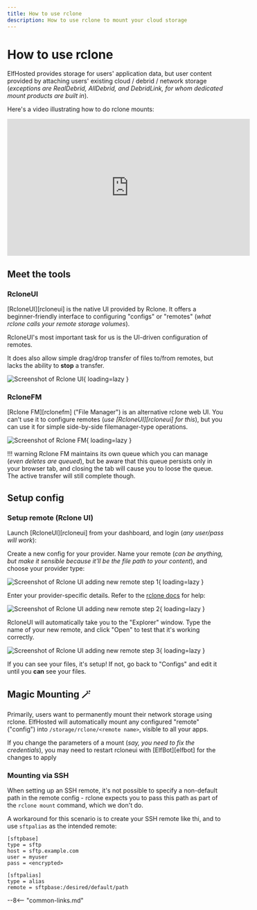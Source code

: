 ```yaml
---
title: How to use rclone
description: How to use rclone to mount your cloud storage
---
```


# How to use rclone

ElfHosted provides storage for users' application data, but user content provided by attaching users' existing cloud / debrid / network storage (*exceptions are RealDebrid, AllDebrid, and DebridLink, for whom dedicated mount products are built in*).

Here's a video illustrating how to do rclone mounts:

<iframe width="560" height="315" src="https://www.youtube.com/embed/wp6z0zTXkOI?si=sD80tgoA21xihOsb" title="YouTube video player" frameborder="0" allow="accelerometer; autoplay; clipboard-write; encrypted-media; gyroscope; picture-in-picture; web-share" referrerpolicy="strict-origin-when-cross-origin" allowfullscreen></iframe>

## Meet the tools

### RcloneUI

[RcloneUI][rcloneui] is the native UI provided by Rclone. It offers a beginner-friendly interface to configuring "configs" or "remotes" (*what rclone calls your remote storage volumes*). 

RcloneUI's most important task for us is the UI-driven configuration of remotes.

It does also allow simple drag/drop transfer of files to/from remotes, but lacks the ability to **stop** a transfer.

![Screenshot of Rclone UI](/images/screenshots/rcloneui.png){ loading=lazy }

### RcloneFM

[Rclone FM][rclonefm] ("File Manager") is an alternative rclone web UI. You can't use it to configure remotes (*use [RcloneUI][rcloneui] for this*), but you can use it for simple side-by-side filemanager-type operations.

![Screenshot of Rclone FM](/images/screenshots/rclonefm.png){ loading=lazy }

!!! warning
    Rclone FM maintains its own queue which you can manage (*even deletes are queued*), but be aware that this queue persists only in your browser tab, and closing the tab will cause you to loose the queue. The active transfer will still complete though.

## Setup config

### Setup remote (Rclone UI)

Launch [RcloneUI][rcloneui] from your dashboard, and login (*any user/pass will work*):

Create a new config for your provider. Name your remote (*can be anything, but make it sensible because it'll be the file path to your content*), and choose your provider type:

![Screenshot of Rclone UI adding new remote step 1](/images/rcloneui-example-1.png){ loading=lazy }

Enter your provider-specific details. Refer to the [rclone docs](https://rclone.org/overview/) for help:

![Screenshot of Rclone UI adding new remote step 2](/images/rcloneui-example-2.png){ loading=lazy }

RcloneUI will automatically take you to the "Explorer" window. Type the name of your new remote, and click "Open" to test that it's working correctly.

![Screenshot of Rclone UI adding new remote step 3](/images/rcloneui-example-3.png){ loading=lazy }

If you can see your files, it's setup! If not, go back to "Configs" and edit it until you **can** see your files.

## Magic Mounting 🪄

Primarily, users want to permanently mount their network storage using rclone. ElfHosted will automatically mount any configured "remote" ("config") into `/storage/rclone/<remote name>`, visible to all your apps.

If you change the parameters of a mount (*say, you need to fix the credentials*), you may need to restart rcloneui with [ElfBot][elfbot] for the changes to apply

### Mounting via SSH

When setting up an SSH remote, it's not possible to specify a non-default path in the remote config - rclone expects you to pass this path as part of the `rclone mount` command, which we don't do.

A workaround for this scenario is to create your SSH remote like thi, and to use `sftpalias` as the intended remote:

```
[sftpbase]
type = sftp
host = sftp.example.com
user = myuser
pass = <encrypted>

[sftpalias]
type = alias
remote = sftpbase:/desired/default/path
```

--8<-- "common-links.md"